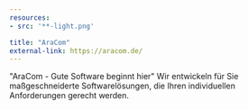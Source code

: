 ```yaml
---
resources:
- src: '**-light.png'

title: "AraCom"
external-link: https://aracom.de/
---
```


"AraCom - Gute Software beginnt hier" Wir entwickeln für Sie maßgeschneiderte Softwarelösungen, die Ihren individuellen Anforderungen gerecht werden.


